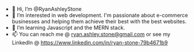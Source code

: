 - 👋 Hi, I’m @RyanAshleyStone
- 👀 I’m interested in web development. I'm passionate about e-commerce businesses and helping them achieve their best with the best websites. 
- 🌱 I’m learning Javascript and the MERN stack.
- 📫 You can reach me @ ryan.ashley.stone@gmail.com or see my LinkedIn @ https://www.linkedin.com/in/ryan-stone-79b4671b9

<!---
RyanAshleyStone/RyanAshleyStone is a ✨ special ✨ repository because its `README.md` (this file) appears on your GitHub profile.
You can click the Preview link to take a look at your changes.
--->

